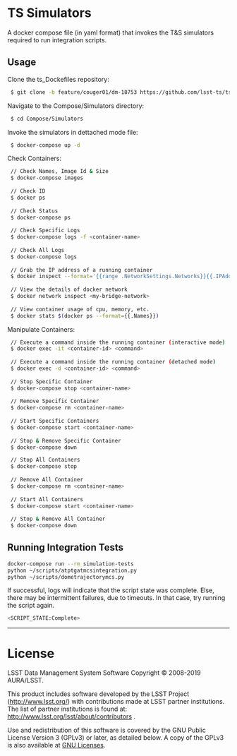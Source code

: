 # TS Simulators
A docker compose file (in yaml format) that invokes the T&S simulators required to run integration scripts.

## Usage

Clone the ts_Dockefiles repository:
```sh
 $ git clone -b feature/couger01/dm-18753 https://github.com/lsst-ts/tsDockerfiles.git
```

Navigate to the Compose/Simulators directory:
```sh
 $ cd Compose/Simulators
```

Invoke the simulators in dettached mode file: 
```sh
 $ docker-compose up -d
```

Check Containers:
```sh
 // Check Names, Image Id & Size
 $ docker-compose images
 
 // Check ID
 $ docker ps
 
 // Check Status
 $ docker-compose ps
 
 // Check Specific Logs
 $ docker-compose logs -f <container-name>
 
 // Check All Logs
 $ docker-compose logs
 
 // Grab the IP address of a running container
 $ docker inspect --format='{{range .NetworkSettings.Networks}}{{.IPAddress}}{{end}}' <container-name OR id>
 
 // View the details of docker network
 $ docker network inspect <my-bridge-network>
 
 // View container usage of cpu, memory, etc.
 $ docker stats $(docker ps --format={{.Names}})
```

Manipulate Containers:
```sh
 // Execute a command inside the running container (interactive mode)
 $ docker exec -it <container-id> <command>
  
 // Execute a command inside the running container (detached mode)
 $ docker exec -d <container-id> <command>
  
 // Stop Specific Container
 $ docker-compose stop <container-name>
 
 // Remove Specific Container
 $ docker-compose rm <container-name>
 
 // Start Specific Containers
 $ docker-compose start <container-name>
 
 // Stop & Remove Specific Container
 $ docker-compose down 

 // Stop All Containers
 $ docker-compose stop
 
 // Remove All Container
 $ docker-compose rm <container-name>
 
 // Start All Containers
 $ docker-compose start <container-name>
 
 // Stop & Remove All Container
 $ docker-compose down 
 ```

## Running Integration Tests

```sh
docker-compose run --rm simulation-tests
python ~/scripts/atptgatmcsintegration.py
python ~/scripts/dometrajectorymcs.py
```

If successful, logs will indicate that the script state was complete.
Else, there may be intermittent failures, due to timeouts.
In that case, try running the script again.

```sh
<SCRIPT_STATE:Complete>
```

---

# License
 
LSST Data Management System Software
Copyright © 2008-2019 AURA/LSST.

This product includes software developed by the
LSST Project (http://www.lsst.org/) with contributions made at LSST partner
institutions.  The list of partner institutions is found at:
http://www.lsst.org/lsst/about/contributors .

Use and redistribution of this software is covered by the GNU Public License 
Version 3 (GPLv3) or later, as detailed below.  A copy of the GPLv3 is also 
available at  [GNU Licenses](http://www.gnu.org/licenses/).


